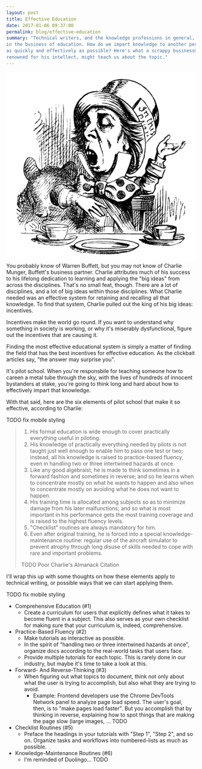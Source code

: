 ```yaml
---
layout: post
title: Effective Education
date: 2017-01-06 09:37:00
permalink: blog/effective-education
summary: "Technical writers, and the knowledge professions in general, are
in the business of education. How do we impart knowledge to another person
as quickly and effectively as possible? Here's what a scrappy businessman,
renowned for his intellect, might teach us about the topic."
---
```


<p>
  <img src="/imgs/mh.svg" class="content__leader"
       alt="An Irrelevant Image Of The Mad Hatter"/>
  You probably know of Warren Buffett, but you may not know of Charlie Munger,
  Buffett's business partner.
  Charlie attributes much of his success to his lifelong dedication to learning
  and applying the "big ideas" from across the disciplines. That's no small
  feat, though. There are a lot of disciplines, and a lot of big ideas within
  those disciplines. What Charlie needed was an effective system for retaining
  and recalling all that knowledge. To find that system, Charlie pulled out
  the king of his big ideas: incentives.
</p>

Incentives make the world go round. If you want to understand
why something in society is working, or why it's miserably dysfunctional,
figure out the incentives that are causing it.

Finding the most effective educational system is simply a matter of finding
the field that has the best incentives for effective education. As the
clickbait articles say, "the answer may surprise you".

It's pilot school. When you're responsbile for teaching someone how to careen
a metal tube through the sky, with the lives of hundreds of innocent 
bystanders at stake, you're going to think long and hard about how to
effectively impart that knowledge.

With that said, here are the six elements of pilot school that make it so
effective, according to Charlie:

TODO fix mobile styling

> 1. His formal education is wide enough to cover practically everything useful
>    in piloting.
> 2. His knowledge of practically everything needed by pilots is not taught
>    just well enough to enable him to pass one test or two; instead, all his
>    knowledge is raised to practice-based fluency, even in handling two or
>    three intertwined hazards at once.
> 3. Like any good algebraist, he is made to think sometimes in a forward
>    fashion and sometimes in reverse; and so he learns when to concentrate
>    mostly on what he wants to happen and also when to concentrate mostly
>    on avoiding what he does not want to happen.
> 4. His training time is allocated among subjects so as to minimize damage
>    from his later malfunctions; and so what is most important in his
>    performance gets the most training coverage and is raised to the highest
>    fluency levels.
> 5. "Checklist" routines are always mandatory for him.
> 6. Even after original training, he is forced into a special
>    knowledge-maintenance routine: regular use of the aircraft simulator to
>    prevent atrophy through long disuse of skills needed to cope with rare
>    and important problems.
>
> TODO Poor Charlie's Almanack Citation

I'll wrap this up with some thoughts on how these elements apply to
technical writing, or possible ways that we can start applying them.

TODO fix mobile styling

* Comprehensive Education (#1)
  * Create a curriculum for users that explicitly defines what it takes to
    become fluent in a subject. This also serves as your own checklist for
    making sure that your curriculum is, indeed, comprehensive.
* Practice-Based Fluency (#2)
  * Make tutorials as interactive as possible.
  * In the spirit of "handling two or three intertwined hazards at once",
    organize docs according to the real-world tasks that users face.
  * Provide multiple tutorials for each topic. This is rarely done in our
    industry, but maybe it's time to take a look at this.
* Forward- And Reverse-Thinking (#3)
  * When figuring out what topics to document, think not only about what the
    user is trying to accomplish, but also what they are trying to avoid.
    * Example: Frontend developers use the Chrome DevTools Network panel
      to analyze page load speed. The user's goal, then, is to "make pages
      load faster". But you accomplish that by thinking in reverse, explaining
      how to spot things that are making the page slow (large images, ... TODO
* Checklist Routines (#5)
  * Preface the headings in your tutorials with "Step 1", "Step 2", and so
    on. Organize tasks and workflows into numbered-lists as much as possible.
* Knowledge-Maintenance Routines (#6)
  * I'm reminded of Duolingo... TODO
